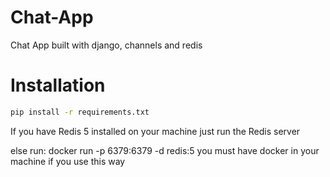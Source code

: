 # Chat-App
Chat App built with django, channels and redis

# Installation
  ```bash
  pip install -r requirements.txt
  ``` 
  If you have Redis 5 installed on your machine
  just run the Redis server 
  
  
  else run: docker run -p 6379:6379 -d redis:5
  you must have docker in your machine if you use this way 

